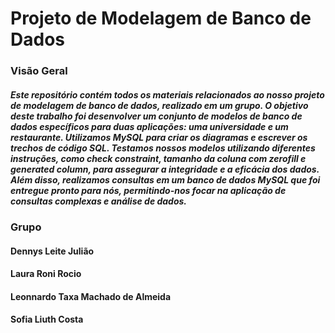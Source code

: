 # Projeto de Modelagem de Banco de Dados
### Visão Geral
##### Este repositório contém todos os materiais relacionados ao nosso projeto de modelagem de banco de dados, realizado em um grupo. O objetivo deste trabalho foi desenvolver um conjunto de modelos de banco de dados específicos para duas aplicações: uma universidade e um restaurante. Utilizamos MySQL para criar os diagramas e escrever os trechos de código SQL. Testamos nossos modelos utilizando diferentes instruções, como check constraint, tamanho da coluna com zerofill e generated column, para assegurar a integridade e a eficácia dos dados. Além disso, realizamos consultas em um banco de dados MySQL que foi entregue pronto para nós, permitindo-nos focar na aplicação de consultas complexas e análise de dados.

### Grupo

#### Dennys Leite Julião 
#### Laura Roni Rocio
#### Leonnardo Taxa Machado de Almeida
#### Sofia Liuth Costa
